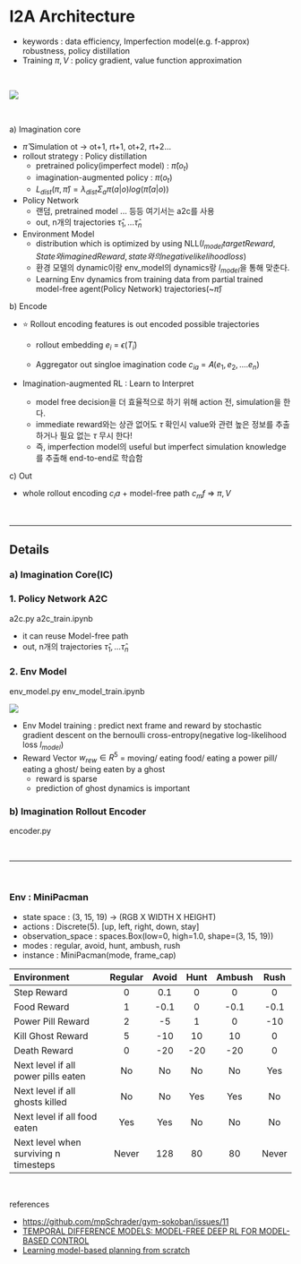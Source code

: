 # I2A Architecture
- keywords : data efficiency, Imperfection model(e.g. f-approx) robustness, policy distillation
- Training $\pi, V$ : policy gradient, value function approximation

<br>

![](https://t1.daumcdn.net/cfile/tistory/99BF2C3E5B0CFFC626)

<br>

a) Imagination core <br>
- $\hat{\pi}$ Simulation ot -> ot+1, rt+1, ot+2, rt+2...
- rollout strategy : Policy distillation
  - pretrained policy(imperfect model) : $\hat{\pi}(o_t)$
  - imagination-augmented policy : $\pi(o_t)$
  - $L_{dist}(\pi, \hat{\pi}) = λ_{dist}Σ_aπ(a|o)log(\hat{\pi}(a|o))$
- Policy Network
  - 랜덤, pretrained model ... 등등 여기서는 a2c를 사용
  - out, n개의 trajectories  $\hat{τ}_1,...\hat{τ}_n$
- Environment Model
  - distribution which is optimized by using NLL($l_{model} target Reward,State와 imagined Reward,state와의 negative likelihood loss$)
  - 환경 모델의 dynamic이랑 env_model의 dynamics랑 $l_{model}$을 통해 맞춘다.
  - Learning Env dynamics from training data from partial trained model-free agent(Policy Network) trajectories(~$\hat{\pi}$)

b) Encode <br>
- ⭐️ Rollout encoding features is out encoded possible trajectories
    - rollout embedding $e_i \ = \ ϵ(\hat{Τ}_i)$

    - Aggregator out singloe imagination code $c_{ia}$ = 𝛢$(e_1, e_2, .... e_n)$

- Imagination-augmented RL : Learn to Interpret <br>
  - model free decision을 더 효율적으로 하기 위해 action 전, simulation을 한다.
  - immediate reward와는 상관 없어도 $τ$ 확인시 value와 관련 높은 정보를 추출하거나 필요 없는 $τ$ 무시 한다!
  - 즉, imperfection model의 useful but imperfect simulation knowledge를 추출해 end-to-end로 학습함 <br>

c) Out <br>
- whole rollout encoding $c_ia$ + model-free path $c_mf$ => $\pi, V$

<br>

---
## Details
### a) Imagination Core(IC)
### 1. Policy Network A2C
a2c.py a2c_train.ipynb
- it can reuse Model-free path
- out, n개의 trajectories $\hat{τ}_1, ...\hat{τ}_n$

### 2. Env Model
env_model.py env_model_train.ipynb
<br>

<a href='https://ifh.cc/v-69TTc2' target='_blank'><img src='https://ifh.cc/g/69TTc2.png' border='0'></a>
- Env Model training : predict next frame and reward by stochastic gradient descent on the bernoulli cross-entropy(negative log-likelihood loss $l_{model}$)
- Reward Vector $w_{rew} \in R^5$ = moving/ eating food/ eating a power pill/ eating a ghost/ being eaten by a ghost
  - reward is sparse
  - prediction of ghost dynamics is important

### b) Imagination Rollout Encoder
encoder.py

<br>

---

<br>

### Env : MiniPacman
- state space : (3, 15, 19) -> (RGB X WIDTH X HEIGHT)
- actions : Discrete(5).  [up, left, right, down, stay]
- observation_space : spaces.Box(low=0, high=1.0, shape=(3, 15, 19))
- modes : regular, avoid, hunt, ambush, rush
- instance : MiniPacman(mode, frame_cap)

| Environment | Regular | Avoid | Hunt | Ambush | Rush |
| :----------- | :-----------: | :-----------: | :-----------------: | :-----------------: | :----------: |
| Step Reward       | 0 | 0.1 | 0 | 0 | 0 |
| Food Reward       | 1 | -0.1 | 0 | -0.1 | -0.1 |
| Power Pill Reward | 2 | -5 | 1 | 0 | -10 |
| Kill Ghost Reward | 5 | -10 | 10 | 10 | 0 |
| Death Reward      | 0 | -20 | -20 | -20 | 0 |
| Next level if all power pills eaten | No | No | No | No | Yes |
| Next level if all ghosts killed | No | No | Yes | Yes | No |
| Next level if all food eaten | Yes | Yes | No | No | No |
| Next level when surviving n timesteps | Never | 128 | 80 | 80 | Never |

<br>

references
- https://github.com/mpSchrader/gym-sokoban/issues/11
- [TEMPORAL DIFFERENCE MODELS: MODEL-FREE DEEP RL FOR MODEL-BASED CONTROL](https://arxiv.org/pdf/1802.09081.pdf)
- [Learning model-based planning from scratch](https://arxiv.org/pdf/1707.06170.pdf)


